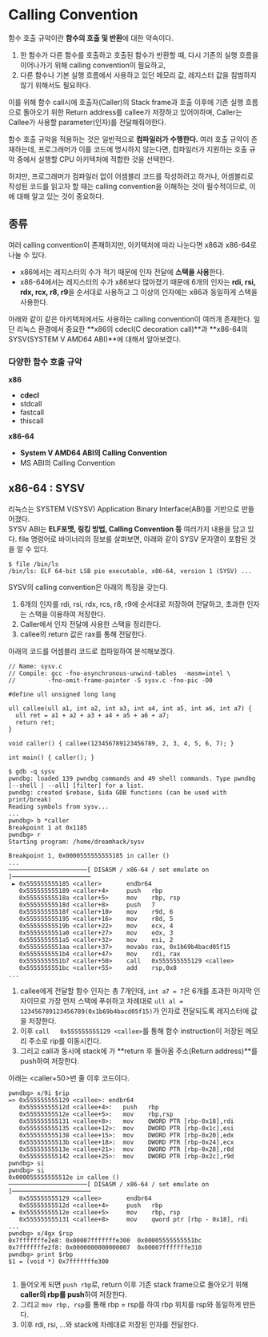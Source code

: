# Calling Convention
함수 호출 규악이란 **함수의 호출 및 반환**에 대한 약속이다.  
1. 한 함수가 다른 함수를 호출하고 호출된 함수가 반환할 때, 다시 기존의 실행 흐름을 이어나가기 위해 calling convention이 필요하고,  
2. 다른 함수나 기본 실행 흐름에서 사용하고 있던 메모리 값, 레지스터 값을 침범하지 않기 위해서도 필요하다.  

이를 위해 함수 call시에 호출자(Caller)의 Stack frame과 호출 이후에 기존 실행 흐름으로 돌아오기 위한 Return address를 callee가 저장하고 있어야하며, Caller는 Callee가 사용할 parameter(인자)를 전달해줘야한다.

함수 호출 규악을 적용하는 것은 일반적으로 **컴파일러가 수행한다.** 여러 호출 규약이 존재하는데, 프로그래머가 이를 코드에 명시하지 않는다면, 컴파일러가 지원하는 호출 규악 중에서 실행할 CPU 아키텍처에 적합한 것을 선택한다.

하지만, 프로그래머가 컴파일러 없이 어셈블리 코드를 작성하려고 하거나, 어셈블리로 작성된 코드를 읽고자 할 때는 calling convention을 이해하는 것이 필수적이므로, 이에 대해 알고 있는 것이 중요하다.

## 종류

여러 calling convention이 존재하지만, 아키텍처에 따라 나눈다면 x86과 x86-64로 나눌 수 있다.  
- x86에서는 레지스터의 수가 적기 때문에 인자 전달에 **스택을 사용**한다.
- x86-64에서는 레지스터의 수가 x86보다 많아졌기 때문에 6개의 인자는 **rdi, rsi, rdx, rcx, r8, r9**을 순서대로 사용하고 그 이상의 인자에는 x86과 동일하게 스택을 사용한다.

아래와 같이 같은 아키텍처에서도 사용하는 calling convention이 여러개 존재한다. 일단 리눅스 환경에서 중요한 **x86의 cdecl(C decoration call)**과 **x86-64의 SYSV(SYSTEM V AMD64 ABI)**에 대해서 알아보겠다.

### 다양한 함수 호출 규악

**x86** 
- **cdecl**
- stdcall
- fastcall
- thiscall

**x86-64**

- **System V AMD64 ABI의 Calling Convention**
- MS ABI의 Calling Convention

## x86-64 : SYSV
리눅스는 SYSTEM V(SYSV) Application Binary Interface(ABI)를 기반으로 만들어졌다.   
SYSV ABI는 **ELF포맷, 링킹 방법, Calling Convention 등** 여러가지 내용을 담고 있다. file 명렁어로 바이너리의 정보를 살펴보면, 아래와 같이 SYSV 문자열이 포함된 것을 알 수 있다.
```
$ file /bin/ls
/bin/ls: ELF 64-bit LSB pie executable, x86-64, version 1 (SYSV) ...

```
SYSV의 calling convention은 아래의 특징을 갖는다.

1. 6개의 인자를 rdi, rsi, rdx, rcs, r8, r9에 순서대로 저장하여 전달하고, 초과한 인자는 스택을 이용하여 저장한다.
2. Caller에서 인자 전달에 사용한 스택을 정리한다.
3. callee의 return 값은 rax를 통해 전달한다.

아래의 코드를 어셈블리 코드로 컴파일하여 분석해보겠다.
```
// Name: sysv.c
// Compile: gcc -fno-asynchronous-unwind-tables  -masm=intel \
//         -fno-omit-frame-pointer -S sysv.c -fno-pic -O0

#define ull unsigned long long

ull callee(ull a1, int a2, int a3, int a4, int a5, int a6, int a7) {
  ull ret = a1 + a2 + a3 + a4 + a5 + a6 + a7;
  return ret;
}

void caller() { callee(123456789123456789, 2, 3, 4, 5, 6, 7); }

int main() { caller(); }
```
```
$ gdb -q sysv
pwndbg: loaded 139 pwndbg commands and 49 shell commands. Type pwndbg [--shell | --all] [filter] for a list.
pwndbg: created $rebase, $ida GDB functions (can be used with print/break)
Reading symbols from sysv...
...
pwndbg> b *caller
Breakpoint 1 at 0x1185
pwndbg> r
Starting program: /home/dreamhack/sysv

Breakpoint 1, 0x0000555555555185 in caller ()
...
──────────────────────[ DISASM / x86-64 / set emulate on ]──────────────────────
 ► 0x555555555185 <caller>       endbr64
   0x555555555189 <caller+4>     push   rbp
   0x55555555518a <caller+5>     mov    rbp, rsp
   0x55555555518d <caller+8>     push   7
   0x55555555518f <caller+10>    mov    r9d, 6
   0x555555555195 <caller+16>    mov    r8d, 5
   0x55555555519b <caller+22>    mov    ecx, 4
   0x5555555551a0 <caller+27>    mov    edx, 3
   0x5555555551a5 <caller+32>    mov    esi, 2
   0x5555555551aa <caller+37>    movabs rax, 0x1b69b4bacd05f15
   0x5555555551b4 <caller+47>    mov    rdi, rax
   0x5555555551b7 <caller+50>    call   0x555555555129 <callee>
   0x5555555551bc <caller+55>    add    rsp,0x8
...
```

1. callee에게 전달할 함수 인자는 총 7개인데, `int a7 = 7`은 6개를 초과한 마지막 인자이므로 가장 먼저 스택에 푸쉬하고 차례대로 `ull al = 123456789123456789(0x1b69b4bacd05f15)`가 인자로 전달되도록 레지스터에 값을 저장한다.
2. 이후 `call   0x555555555129 <callee>`를 통해 <callee> 함수 instruction이 저장된 메모리 주소로 rip를 이동시킨다.
3. 그리고 call과 동시에 stack에 <callee>가 **return 후 돌아올 주소(Return address)**를 push하여 저장한다.

아래는 <caller+50>번 줄 이후 코드이다.
```
pwndbg> x/9i $rip
=> 0x555555555129 <callee>:	endbr64
   0x55555555512d <callee+4>:	push   rbp
   0x55555555512e <callee+5>:	mov    rbp,rsp
   0x555555555131 <callee+8>:	mov    QWORD PTR [rbp-0x18],rdi
   0x555555555135 <callee+12>:	mov    DWORD PTR [rbp-0x1c],esi
   0x555555555138 <callee+15>:	mov    DWORD PTR [rbp-0x20],edx
   0x55555555513b <callee+18>:	mov    DWORD PTR [rbp-0x24],ecx
   0x55555555513e <callee+21>:	mov    DWORD PTR [rbp-0x28],r8d
   0x555555555142 <callee+25>:	mov    DWORD PTR [rbp-0x2c],r9d
pwndbg> si
pwndbg> si
0x000055555555512e in callee ()
──────────────────────[ DISASM / x86-64 / set emulate on ]──────────────────────
   0x555555555129 <callee>       endbr64
   0x55555555512d <callee+4>     push   rbp
 ► 0x55555555512e <callee+5>     mov    rbp, rsp
   0x555555555131 <callee+8>     mov    qword ptr [rbp - 0x18], rdi
...
pwndbg> x/4gx $rsp
0x7fffffffe2e8: 0x00007fffffffe300  0x00005555555551bc
0x7fffffffe2f8: 0x0000000000000007  0x00007fffffffe310
pwndbg> print $rbp
$1 = (void *) 0x7fffffffe300
 
```

1. 들어오게 되면 `push rbp`로, return 이후 기존 stack frame으로 돌아오기 위해 **caller의 rbp를 push**하여 저장한다.
2. 그리고 `mov rbp, rsp`를 통해 rbp = rsp를 하여 rbp 위치를 rsp와 동일하게 만든다.
3. 이후 rdi, rsi, ...와 stack에 차례대로 저장된 인자를 전달한다.
